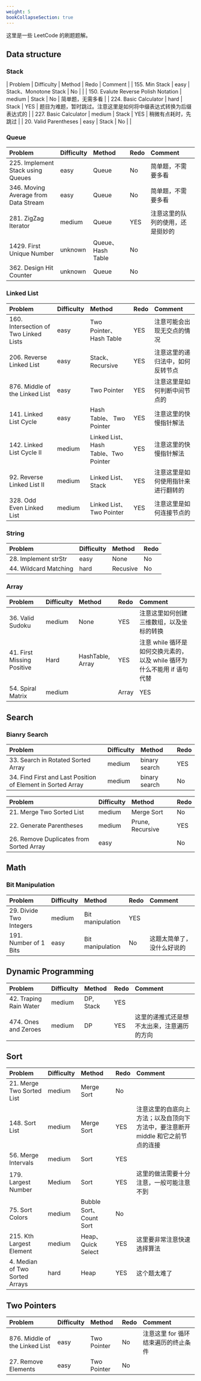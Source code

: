 ```yaml
---
weight: 5
bookCollapseSection: true
---
```


这里是一些 LeetCode 的刷题题解。

## Data structure

### Stack
| Problem                | Difficulty | Method    | Redo | Comment |
| 155. Min Stack | easy | Stack、Monotone Stack | No | |
| 150. Evalute Reverse Polish Notation | medium | Stack | No | 简单题，无需多看  |
| 224. Basic Calculator | hard | Stack | YES | 题目为难题，暂时跳过。注意这里是如何将中缀表达式转换为后缀表达式的 | 
| 227. Basic Calculator | medium | Stack | YES | 稍微有点耗时，先跳过 |
| 20. Valid Parentheses | easy | Stack | No | |
### Queue
| Problem                | Difficulty | Method    | Redo | Comment |
| :--------------------- | :--------- | :-------- | :--- | :------ |
| 225. Implement Stack using Queues | easy | Queue | No | 简单题，不需要多看|
| 346. Moving Average from Data Stream | easy | Queue | No | 简单题，不需要多看 | 
| 281. ZigZag Iterator | medium | Queue | YES | 注意这里的队列的使用，还是挺妙的 | 
| 1429. First Unique Number | unknown | Queue、 Hash Table | No | |
| 362. Design Hit Counter | unknown | Queue | No | |



### Linked List
| Problem                | Difficulty | Method    | Redo | Comment |
| :--------------------- | :--------- | :-------- | :--- | :------ |
| 160. Intersection of Two Linked Lists | easy | Two Pointer、 Hash Table | YES| 注意可能会出现无交点的情况|
| 206. Reverse Linked List | easy | Stack、Recursive | YES | 注意这里的递归法中，如何反转节点 |
| 876. Middle of the Linked List | easy | Two Pointer | YES | 注意这里是如何判断中间节点的 | 
| 141. Linked List Cycle | easy | Hash Table、 Two Pointer | YES | 注意这里的快慢指针解法 |
| 142. Linked List Cycle II | medium | Linked List、Hash Table、Two Pointer | YES | 注意这里的快慢指针解法 |
| 92. Reverse Linked List II | medium | Linked List、 Stack | YES | 注意这里是如何使用指针来进行翻转的 |
| 328. Odd Even Linked List | medium | Linked List、 Two Pointer | YES | 注意这里是如何连接节点的 | 
### String
| Problem               | Difficulty | Method   | Redo |
| :-------------------- | :--------- | :------- | :--- |
| 28. Implement strStr  | easy       | None     | No   |
| 44. Wildcard Matching | hard       | Recusive | No   |


### Array
| Problem                    | Difficulty | Method           | Redo | Comment                                                                  |
| :------------------------- | :--------- | :--------------- | :--- | :----------------------------------------------------------------------- |
| 36. Valid Sudoku           | medium     | None             | YES  | 注意这里如何创建三维数组，以及坐标的转换                                 |
| 41. First Missing Positive | Hard       | HashTable, Array | YES  | 注意 while 循环是如何交换元素的，以及 while 循环为什么不能用 if 语句代替 |
| 54. Spiral Matrix | medium | | Array | YES | 注意这里的终止条件判断 |

## Search

### Bianry Search

| Problem                                                     | Difficulty | Method        | Redo |
| :---------------------------------------------------------- | :--------- | :------------ | :--- |
| 33. Search in Rotated Sorted Array                          | medium     | binary search | YES  |
| 34. Find First and Last Position of Element in Sorted Array | medium     | binary search | No   |







| Problem                                 | Difficulty | Method           | Redo |
| :-------------------------------------- | :--------- | :--------------- | :--- |
| 21. Merge Two Sorted List               | medium     | Merge Sort       | No   |
| 22. Generate Parentheses                | medium     | Prune, Recursive | YES  |
| 26. Remove Duplicates from Sorted Array | easy       |                  | No   |

## Math

### Bit Manipulation

| Problem                 | Difficulty | Method           | Redo | Comment |
| :---------------------- | :--------- | :--------------- | :--- | :----|
| 29. Divide Two Integers | medium     | Bit manipulation | YES  | |
| 191. Number of 1 Bits | easy | Bit manipulation | No | 这题太简单了，没什么好说的|


## Dynamic Programming

| Problem                | Difficulty | Method    | Redo | Comment |
| :--------------------- | :--------- | :-------- | :--- | :------ |
| 42. Traping Rain Water | medium     | DP, Stack | YES  |         |
| 474. Ones and Zeroes | medium | DP | YES | 这里的递推式还是想不太出来，注意遍历的方向 |

## Sort
| Problem                | Difficulty | Method    | Redo | Comment |
| :--------------------- | :--------- | :-------- | :--- | :------ |
| 21. Merge Two Sorted List               | medium     | Merge Sort       | No   | |
| 148. Sort List | medium | Merge Sort | YES | 注意这里的自底向上方法；以及自顶向下方法中，要注意断开 middle 和它之前节点的连接|
| 56. Merge Intervals | medium | Sort | YES | |
| 179. Largest Number | Medium | Sort | YES | 这里的做法需要十分注意，一般可能注意不到|
| 75. Sort Colors | medium | Bubble Sort、 Count Sort | No | |
| 215. Kth Largest Element | medium | Heap、Quick Select | YES | 这里要非常注意快速选择算法 |
| 4. Median of Two Sorted Arrays | hard | Heap |  YES | 这个题太难了 |

## Two Pointers
| Problem                | Difficulty | Method    | Redo | Comment |
| :--------------------- | :--------- | :-------- | :--- | :------ |
| 876. Middle of the Linked List | easy | Two Pointer | No | 注意这里 for 循环结束遍历的终止条件 |
| 27. Remove Elements | easy | Two Pointer | No | |


